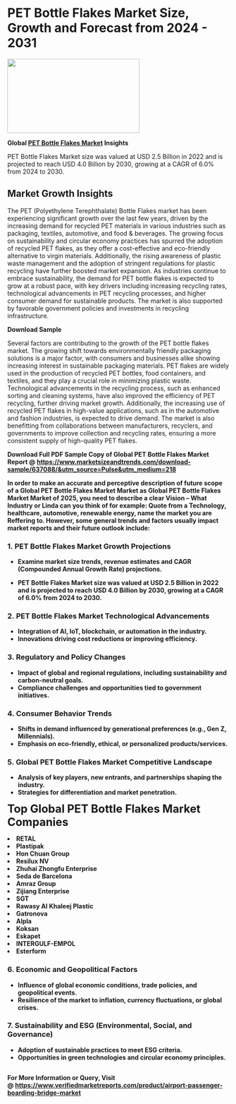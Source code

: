 <H1>PET Bottle Flakes Market Size, Growth and Forecast from 2024 - 2031</H1><img class="aligncenter size-medium wp-image-584254" src="https://thirdeyenews.in/wp-content/uploads/2024/09/Global-Market-Research-300x168.jpeg" alt="" width="300" height="168" /><p><strong>Global&nbsp;<a href="https://www.marketsizeandtrends.com/download-sample/637088/&amp;utm_source=Pulse&amp;utm_medium=218">PET Bottle Flakes Market</a> Insights</strong></p><p>PET Bottle Flakes Market size was valued at USD 2.5 Billion in 2022 and is projected to reach USD 4.0 Billion by 2030, growing at a CAGR of 6.0% from 2024 to 2030.</p><p><h2>Market Growth Insights</h2> <p>The PET (Polyethylene Terephthalate) Bottle Flakes market has been experiencing significant growth over the last few years, driven by the increasing demand for recycled PET materials in various industries such as packaging, textiles, automotive, and food & beverages. The growing focus on sustainability and circular economy practices has spurred the adoption of recycled PET flakes, as they offer a cost-effective and eco-friendly alternative to virgin materials. Additionally, the rising awareness of plastic waste management and the adoption of stringent regulations for plastic recycling have further boosted market expansion. As industries continue to embrace sustainability, the demand for PET bottle flakes is expected to grow at a robust pace, with key drivers including increasing recycling rates, technological advancements in PET recycling processes, and higher consumer demand for sustainable products. The market is also supported by favorable government policies and investments in recycling infrastructure.</p> <p><strong>Download Sample</strong></p> <p>Several factors are contributing to the growth of the PET bottle flakes market. The growing shift towards environmentally friendly packaging solutions is a major factor, with consumers and businesses alike showing increasing interest in sustainable packaging materials. PET flakes are widely used in the production of recycled PET bottles, food containers, and textiles, and they play a crucial role in minimizing plastic waste. Technological advancements in the recycling process, such as enhanced sorting and cleaning systems, have also improved the efficiency of PET recycling, further driving market growth. Additionally, the increasing use of recycled PET flakes in high-value applications, such as in the automotive and fashion industries, is expected to drive demand. The market is also benefitting from collaborations between manufacturers, recyclers, and governments to improve collection and recycling rates, ensuring a more consistent supply of high-quality PET flakes.</p> <p><strong></p><p><span class=""><strong>Download Full PDF Sample Copy of Global PET Bottle Flakes Market Report</strong> @ <a href="https://www.marketsizeandtrends.com/download-sample/637088/&amp;utm_source=Pulse&amp;utm_medium=218" target="_blank">https://www.marketsizeandtrends.com/download-sample/637088/&amp;utm_source=Pulse&amp;utm_medium=218</a></span></p><p>In order to make an accurate and perceptive description of future scope of a Global&nbsp;PET Bottle Flakes Market Market as Global&nbsp;PET Bottle Flakes Market Market of 2025, you need to describe a clear Vision &ndash; What Industry or Linda can you think of for example: Quote from a Technology, healthcare, automotive, renewable energy, name the market you are Reffering to. However, some general trends and factors usually impact market reports and their future outlook include:</p><h3>1.&nbsp;<strong>PET Bottle Flakes Market Growth Projections</strong></h3><ul><li>Examine market size trends, revenue estimates and CAGR (Compounded Annual Growth Rate) projections.</li><li><p>PET Bottle Flakes Market size was valued at USD 2.5 Billion in 2022 and is projected to reach USD 4.0 Billion by 2030, growing at a CAGR of 6.0% from 2024 to 2030.</p></li></ul><h3>2.&nbsp;<strong>PET Bottle Flakes Market Technological Advancements</strong></h3><ul><li>Integration of AI, IoT, blockchain, or automation in the industry.</li><li>Innovations driving cost reductions or improving efficiency.</li></ul><h3>3.&nbsp;<strong>Regulatory and Policy Changes</strong></h3><ul><li>Impact of global and regional regulations, including sustainability and carbon-neutral goals.</li><li>Compliance challenges and opportunities tied to government initiatives.</li></ul><h3>4.&nbsp;<strong>Consumer Behavior Trends</strong></h3><ul><li>Shifts in demand influenced by generational preferences (e.g., Gen Z, Millennials).</li><li>Emphasis on eco-friendly, ethical, or personalized products/services.</li></ul><h3>5.&nbsp;<strong>Global PET Bottle Flakes Market Competitive Landscape</strong></h3><ul><li>Analysis of key players, new entrants, and partnerships shaping the industry.</li><li>Strategies for differentiation and market penetration.</li></ul><p data-pm-slice="1 1 []"><span style="color: inherit; font-family: inherit; font-size: 25px;">Top Global PET Bottle Flakes Market Companies</span></p><div class="" data-test-id=""><p><li>RETAL</li><li> Plastipak</li><li> Hon Chuan Group</li><li> Resilux NV</li><li> Zhuhai Zhongfu Enterprise</li><li> Seda de Barcelona</li><li> Amraz Group</li><li> Zijiang Enterprise</li><li> SGT</li><li> Rawasy Al Khaleej Plastic</li><li> Gatronova</li><li> Alpla</li><li> Koksan</li><li> Eskapet</li><li> INTERGULF-EMPOL</li><li> Esterform</li></p></div><h3>6.&nbsp;<strong>Economic and Geopolitical Factors</strong></h3><ul><li>Influence of global economic conditions, trade policies, and geopolitical events.</li><li>Resilience of the market to inflation, currency fluctuations, or global crises.</li></ul><h3>7.&nbsp;<strong>Sustainability and ESG (Environmental, Social, and Governance)</strong></h3><ul><li>Adoption of sustainable practices to meet ESG criteria.</li><li>Opportunities in green technologies and circular economy principles.</li></ul><h2><strong style="font-size: 14px;">For More Information or Query, Visit @&nbsp;</strong><a style="background-color: #ffffff; font-size: 14px;" href="https://www.marketsizeandtrends.com/report/pet-bottle-flakes-market/" target="_blank">https://www.verifiedmarketreports.com/product/airport-passenger-boarding-bridge-market</a></h2>
